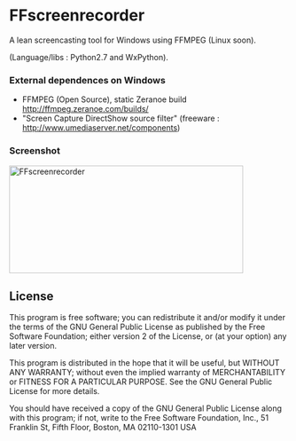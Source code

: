 # FFscreenrecorder

A lean screencasting tool for Windows using FFMPEG (Linux soon).

(Language/libs : Python2.7 and WxPython).

### External dependences on Windows

- FFMPEG (Open Source), static Zeranoe build  http://ffmpeg.zeranoe.com/builds/
- "Screen Capture DirectShow source filter" (freeware : http://www.umediaserver.net/components)
   
### Screenshot

<p>
<a href="https://www.flickr.com/photos/frenchy/15264491660" title="FFscreenrecorder by francois, on Flickr"><img src="https://farm4.staticflickr.com/3934/15264491660_fc5296201d_o.jpg" width="422" height="194" alt="FFscreenrecorder"></a>
</p>

## License

This program is free software; you can redistribute it and/or modify
it under the terms of the GNU General Public License as published by
the Free Software Foundation; either version 2 of the License, or
(at your option) any later version.

This program is distributed in the hope that it will be useful,
but WITHOUT ANY WARRANTY; without even the implied warranty of
MERCHANTABILITY or FITNESS FOR A PARTICULAR PURPOSE.  See the
GNU General Public License for more details.

You should have received a copy of the GNU General Public License
along with this program; if not, write to the Free Software
Foundation, Inc., 51 Franklin St, Fifth Floor, Boston, MA  02110-1301  USA